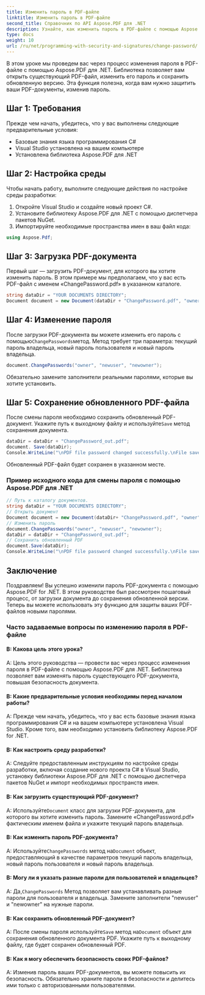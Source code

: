 ```yaml
---
title: Изменить пароль в PDF-файле
linktitle: Изменить пароль в PDF-файле
second_title: Справочник по API Aspose.PDF для .NET
description: Узнайте, как изменить пароль в PDF-файле с помощью Aspose.PDF для .NET.
type: docs
weight: 10
url: /ru/net/programming-with-security-and-signatures/change-password/
---
```

В этом уроке мы проведем вас через процесс изменения пароля в PDF-файле с помощью Aspose.PDF для .NET. Библиотека позволяет вам открыть существующий PDF-файл, изменить его пароль и сохранить обновленную версию. Эта функция полезна, когда вам нужно защитить ваши PDF-документы, изменив пароль.

## Шаг 1: Требования

Прежде чем начать, убедитесь, что у вас выполнены следующие предварительные условия:

- Базовые знания языка программирования C#
- Visual Studio установлена на вашем компьютере
- Установлена библиотека Aspose.PDF для .NET

## Шаг 2: Настройка среды

Чтобы начать работу, выполните следующие действия по настройке среды разработки:

1. Откройте Visual Studio и создайте новый проект C#.
2. Установите библиотеку Aspose.PDF для .NET с помощью диспетчера пакетов NuGet.
3. Импортируйте необходимые пространства имен в ваш файл кода:

```csharp
using Aspose.Pdf;
```

## Шаг 3: Загрузка PDF-документа

Первый шаг — загрузить PDF-документ, для которого вы хотите изменить пароль. В этом примере мы предполагаем, что у вас есть PDF-файл с именем «ChangePassword.pdf» в указанном каталоге.

```csharp
string dataDir = "YOUR DOCUMENTS DIRECTORY";
Document document = new Document(dataDir + "ChangePassword.pdf", "owner");
```

## Шаг 4: Изменение пароля

 После загрузки PDF-документа вы можете изменить его пароль с помощью`ChangePasswords`метод. Метод требует три параметра: текущий пароль владельца, новый пароль пользователя и новый пароль владельца.

```csharp
document.ChangePasswords("owner", "newuser", "newowner");
```

Обязательно замените заполнители реальными паролями, которые вы хотите установить.

## Шаг 5: Сохранение обновленного PDF-файла

 После смены пароля необходимо сохранить обновленный PDF-документ. Укажите путь к выходному файлу и используйте`Save` метод сохранения документа.

```csharp
dataDir = dataDir + "ChangePassword_out.pdf";
document. Save(dataDir);
Console.WriteLine("\nPDF file password changed successfully.\nFile saved at " + dataDir);
```

Обновленный PDF-файл будет сохранен в указанном месте.

### Пример исходного кода для смены пароля с помощью Aspose.PDF для .NET 
```csharp
// Путь к каталогу документов.
string dataDir = "YOUR DOCUMENTS DIRECTORY";
// Открыть документ
Document document = new Document(dataDir+ "ChangePassword.pdf", "owner");
// Изменить пароль
document.ChangePasswords("owner", "newuser", "newowner");
dataDir = dataDir + "ChangePassword_out.pdf";
// Сохранить обновленный PDF
document.Save(dataDir);
Console.WriteLine("\nPDF file password changed successfully.\nFile saved at " + dataDir);
```

## Заключение

Поздравляем! Вы успешно изменили пароль PDF-документа с помощью Aspose.PDF for .NET. В этом руководстве был рассмотрен пошаговый процесс, от загрузки документа до сохранения обновленной версии. Теперь вы можете использовать эту функцию для защиты ваших PDF-файлов новыми паролями.

### Часто задаваемые вопросы по изменению пароля в PDF-файле

#### В: Какова цель этого урока?

A: Цель этого руководства — провести вас через процесс изменения пароля в PDF-файле с помощью Aspose.PDF для .NET. Библиотека позволяет вам изменять пароль существующего PDF-документа, повышая безопасность документа.

#### В: Какие предварительные условия необходимы перед началом работы?

A: Прежде чем начать, убедитесь, что у вас есть базовые знания языка программирования C# и на вашем компьютере установлена Visual Studio. Кроме того, вам необходимо установить библиотеку Aspose.PDF for .NET.

#### В: Как настроить среду разработки?

A: Следуйте предоставленным инструкциям по настройке среды разработки, включая создание нового проекта C# в Visual Studio, установку библиотеки Aspose.PDF для .NET с помощью диспетчера пакетов NuGet и импорт необходимых пространств имен.

#### В: Как загрузить существующий PDF-документ?

 А: Используйте`Document` класс для загрузки PDF-документа, для которого вы хотите изменить пароль. Замените «ChangePassword.pdf» фактическим именем файла и укажите текущий пароль владельца.

#### В: Как изменить пароль PDF-документа?

 А: Используйте`ChangePasswords` метод на`Document` объект, предоставляющий в качестве параметров текущий пароль владельца, новый пароль пользователя и новый пароль владельца.

#### В: Могу ли я указать разные пароли для пользователей и владельцев?

 А: Да,`ChangePasswords` Метод позволяет вам устанавливать разные пароли для пользователя и владельца. Замените заполнители "newuser" и "newowner" на нужные пароли.

#### В: Как сохранить обновленный PDF-документ?

 A: После смены пароля используйте`Save` метод на`Document` объект для сохранения обновленного документа PDF. Укажите путь к выходному файлу, где будет сохранен обновленный PDF.

#### В: Как я могу обеспечить безопасность своих PDF-файлов?

A: Изменив пароль ваших PDF-документов, вы можете повысить их безопасность. Обязательно храните пароли в безопасности и делитесь ими только с авторизованными пользователями.